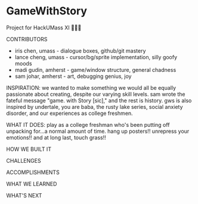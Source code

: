 # GameWithStory
Project for HackUMass XI 🦣🥳🎈 

CONTRIBUTORS
* iris chen, umass - dialogue boxes, github/git mastery
* lance cheng, umass - cursor/bg/sprite implementation, silly goofy moods
* madi gudin, amherst - game/window structure, general chadness
* sam johar, amherst - art, debugging genius, joy
  
INSPIRATION:
we wanted to make something we would all be equally passionate about creating, despite our varying skill levels. sam wrote the fateful message "game. with Story [sic]," and the rest is history. gws is also inspired by undertale, you are baba, the rusty lake series, social anxiety disorder, and our experiences as college freshmen.

WHAT IT DOES:
play as a college freshman who's been putting off unpacking for...a normal amount of time. hang up posters!! unrepress your emotions!! and at long last, touch grass!!

HOW WE BUILT IT

CHALLENGES

ACCOMPLISHMENTS

WHAT WE LEARNED

WHAT'S NEXT
